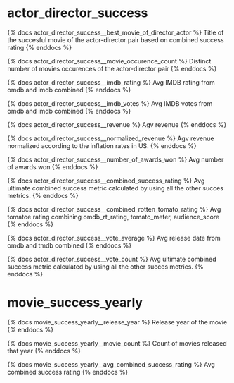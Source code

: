 # actor_director_success

{% docs actor_director_success__best_movie_of_director_actor %}
Title of the succesful movie of the actor-director pair based on combined success rating
{% enddocs %}

{% docs actor_director_success__movie_occurence_count %}
Distinct number of movies occurences of the actor-director pair
{% enddocs %}

{% docs actor_director_success__imdb_rating %}
Avg IMDB rating from omdb and imdb combined
{% enddocs %}

{% docs actor_director_success__imdb_votes %}
Avg IMDB votes from omdb and imdb combined
{% enddocs %}

{% docs actor_director_success__revenue %}
Agv revenue 
{% enddocs %}

{% docs actor_director_success__normalized_revenue %}
Agv revenue normalized according to the inflation rates in US.
{% enddocs %}

{% docs actor_director_success__number_of_awards_won %}
Avg number of awards won
{% enddocs %}

{% docs actor_director_success__combined_success_rating %}
Avg ultimate combined success metric calculated by using all the other succes metrics.
{% enddocs %}

{% docs actor_director_success__combined_rotten_tomato_rating %}
Avg tomatoe rating combining omdb_rt_rating, tomato_meter, audience_score
{% enddocs %}

{% docs actor_director_success__vote_average %}
Avg release date from omdb and tmdb combined
{% enddocs %}

{% docs actor_director_success__vote_count %}
Avg ultimate combined success metric calculated by using all the other succes metrics.
{% enddocs %}


# movie_success_yearly

{% docs movie_success_yearly__release_year %}
Release year of the movie
{% enddocs %}

{% docs movie_success_yearly__movie_count %}
Count of movies released that year
{% enddocs %}

{% docs movie_success_yearly__avg_combined_success_rating %}
Avg combined success rating
{% enddocs %}